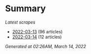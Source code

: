 # Summary
*Latest scrapes*
* [2022-03-13](https://github.com/nuuuwan/news_lk/blob/data/news_lk.2022-03-13.json) (96 articles)
* [2022-03-14](https://github.com/nuuuwan/news_lk/blob/data/news_lk.2022-03-14.json) (12 articles)

*Generated at 02:26AM, March 14, 2022*